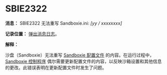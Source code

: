 # SBIE2322

**消息：** SBIE2322 无法重写 Sandboxie.ini: _[yy / xxxxxxxx]_

**记录位置：** [弹出消息日志](PopupMessageLog.md)。

**解释：**

沙盘（Sandboxie）无法重写 [Sandboxie 配置文件](SandboxieIni.md) 的内容。在运行过程中，[Sandboxie 控制程序](SandboxieControl.md) 偶尔需要更新配置文件的内容，以反映沙箱设置和其他信息的更改。此错误表明在更新配置文件时发生了问题。